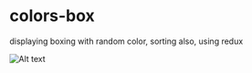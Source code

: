 # colors-box
displaying boxing with random color, sorting also, using redux 


![Alt text](assets/icons/colors.JPG?raw=true "Title")
